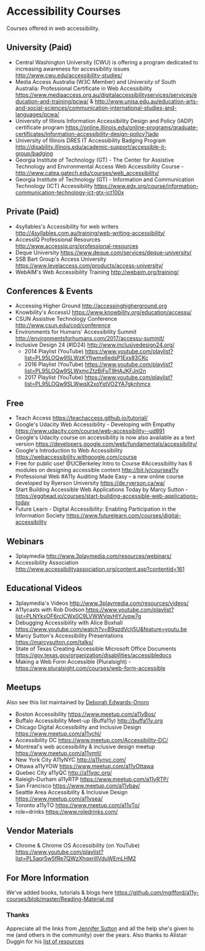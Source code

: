 # Accessibility Courses
Courses offered in web accessibility.

## University (Paid)
- Central Washington University (CWU) is offering a program dedicated to increasing awareness for accessibility issues  http://www.cwu.edu/accessibility-studies/
- Media Access Australia (W3C Member) and University of South Australia: Professional Certificate in Web Accessibility  https://www.mediaaccess.org.au/digitalaccessibilityservices/services/education-and-training/pcwa/ & http://www.unisa.edu.au/education-arts-and-social-sciences/communication-international-studies-and-languages/pcwa/
- University of Illinois Information Accessibility Design and Policy (IADP) certificate program  https://online.illinois.edu/online-programs/graduate-certificates/information-accessibility-design-policy?iadp
- University of Illinois DRES IT Accessibility Badging Program  http://disability.illinois.edu/academic-support/accessible-it-group/badging
- Georgia Institute of Technology (GT) - The Center for Assistive Technology and Environmental Access Web Accessibility Course - http://www.catea.gatech.edu/courses/web_accessibility/
- Georgia Institute of Technology (GT) - Information and Communication Technology (ICT) Accessibility https://www.edx.org/course/information-communication-technology-ict-gtx-ict100x

## Private (Paid)
- 4syllables's Accessibility for web writers http://4syllables.com.au/training/web-writing-accessibility/
- AccessIQ Professional Resources http://www.accessiq.org/professional-resources
- Deque University https://www.deque.com/services/deque-university/
- SSB Bart Group's Access University https://www.levelaccess.com/products/access-university/
- WebAIM's Web Accessibility Training http://webaim.org/training/

## Conferences & Events
- Accessing Higher Ground http://accessinghigherground.org 
- Knowbility's AccessU https://www.knowbility.org/education/accessu/
- CSUN Assistive Technology Conference http://www.csun.edu/cod/conference
- Environments for Humans' Accessibility Summit http://environmentsforhumans.com/2017/accessu-summit/
- Inclusive Design 24 (#ID24) http://www.inclusivedesign24.org/
   - 2014 Playlist (YouTube) https://www.youtube.com/playlist?list=PL95LOQw9SLWzKYfjwmx6edsP1Exs83CKc
   - 2016 Playlist (YouTube) https://www.youtube.com/playlist?list=PL95LOQw9SLWxmcZtzBiFuT9HAJKFJnl2n
   - 2017 Playlist (YouTube) https://www.youtube.com/playlist?list=PL95LOQw9SLWwqX2xoYidVO2YA7gknhmcx

## Free
- Teach Access https://teachaccess.github.io/tutorial/
- Google's Udacity Web Accessibility - Developing with Empathy https://www.udacity.com/course/web-accessibility--ud891
- Google's Udacity course on accessibility is now also available as a text version https://developers.google.com/web/fundamentals/accessibility/
- Google's Introduction to Web Accessibility https://webaccessibility.withgoogle.com/course
- Free for public use! @UCBerkeley Intro to Course #Accessibility has 6 modules on designing accessible content http://bit.ly/coursea11y
- Professional Web #A11y Auditing Made Easy – a new online course developed by Ryerson University https://de.ryerson.ca/wa/
- Start Building Accessible Web Applications Today by Marcy Sutton - https://egghead.io/courses/start-building-accessible-web-applications-today
- Future Learn - Digital Accessibility: Enabling Participation in the Information Society https://www.futurelearn.com/courses/digital-accessibility

## Webinars
- 3playmedia http://www.3playmedia.com/resources/webinars/
- Accessibility Association http://www.accessibilityassociation.org/content.asp?contentid=161

## Educational Videos
- 3playmedia's Videos http://www.3playmedia.com/resources/videos/
- A11ycasts with Rob Dodson https://www.youtube.com/playlist?list=PLNYkxOF6rcICWx0C9LVWWVqvHlYJyqw7g
- Debugging Accessibility with Alice Boxhall https://www.youtube.com/watch?v=B9qzdVcIj5U&feature=youtu.be
- Marcy Sutton's Accessibility Presentations https://marcysutton.com/talks/
- State of Texas Creating Accessible Microsoft Office Documents https://gov.texas.gov/organization/disabilities/accessibledocs
- Making a Web Form Accessible (Pluralsight) - https://www.pluralsight.com/courses/web-form-accessible

## Meetups
Also see this list maintained by [Deborah Edwards-Onoro](http://www.lireo.com/accessibility-inclusive-design-in-person-groups/)

- Boston Accessibility https://www.meetup.com/a11yBos/
- Buffalo Accessibility Meet-up (Buffa11y) http://buffa11y.org 
- Chicago Digital Accessibility and Inclusive Design https://www.meetup.com/a11ychi/
- Accessibility DC https://www.meetup.com/Accessibility-DC/
- Montreal's web accessibility & inclusive design meetup https://www.meetup.com/a11ymtl/
- New York City A11yNYC http://a11ynyc.com/
- Ottawa a11yYOW https://www.meetup.com/a11yOttawa
- Quebec City a11yQC http://a11yqc.org/
- Raleigh-Durham a11yRTP https://www.meetup.com/a11yRTP/
- San Francisco https://www.meetup.com/a11ybay/
- Seattle Area Accessibility & Inclusive Design https://www.meetup.com/a11ysea/
- Toronto a11yTO https://www.meetup.com/a11yTo/
- role=drinks https://www.roledrinks.com/

## Vendor Materials
- Chrome & Chrome OS Accessibility (on YouTube) https://www.youtube.com/playlist?list=PL5aqr5w5fRe7QWzXhqxrilIVduWEmLHM2

## For More Information
We've added books, tutorials & blogs here https://github.com/mgifford/a11y-courses/blob/master/Reading-Material.md

### Thanks
Appreciate all the links from [Jennifer Sutton](https://twitter.com/jsutt) and all the help she's given to me (and others in the community) over the years. Also thanks to Alistair Duggin for his [list of resources](https://github.com/alphagov/accessibility-guidance/wiki/resources)
